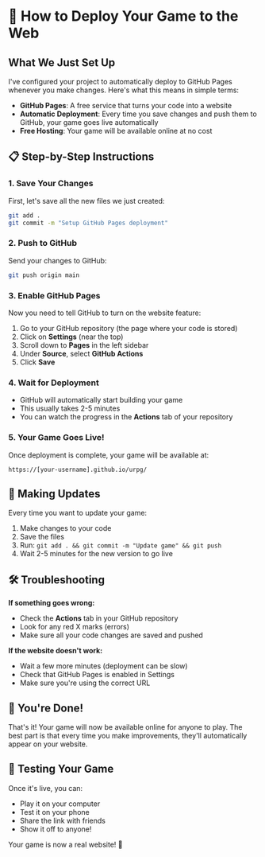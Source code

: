 # 🚀 How to Deploy Your Game to the Web

## What We Just Set Up

I've configured your project to automatically deploy to GitHub Pages whenever you make changes. Here's what this means in simple terms:

- **GitHub Pages**: A free service that turns your code into a website
- **Automatic Deployment**: Every time you save changes and push them to GitHub, your game goes live automatically
- **Free Hosting**: Your game will be available online at no cost

## 📋 Step-by-Step Instructions

### 1. Save Your Changes
First, let's save all the new files we just created:

```bash
git add .
git commit -m "Setup GitHub Pages deployment"
```

### 2. Push to GitHub
Send your changes to GitHub:

```bash
git push origin main
```

### 3. Enable GitHub Pages
Now you need to tell GitHub to turn on the website feature:

1. Go to your GitHub repository (the page where your code is stored)
2. Click on **Settings** (near the top)
3. Scroll down to **Pages** in the left sidebar
4. Under **Source**, select **GitHub Actions**
5. Click **Save**

### 4. Wait for Deployment
- GitHub will automatically start building your game
- This usually takes 2-5 minutes
- You can watch the progress in the **Actions** tab of your repository

### 5. Your Game Goes Live!
Once deployment is complete, your game will be available at:
```
https://[your-username].github.io/urpg/
```

## 🔄 Making Updates

Every time you want to update your game:

1. Make changes to your code
2. Save the files
3. Run: `git add . && git commit -m "Update game" && git push`
4. Wait 2-5 minutes for the new version to go live

## 🛠️ Troubleshooting

**If something goes wrong:**
- Check the **Actions** tab in your GitHub repository
- Look for any red X marks (errors)
- Make sure all your code changes are saved and pushed

**If the website doesn't work:**
- Wait a few more minutes (deployment can be slow)
- Check that GitHub Pages is enabled in Settings
- Make sure you're using the correct URL

## 🎉 You're Done!

That's it! Your game will now be available online for anyone to play. The best part is that every time you make improvements, they'll automatically appear on your website.

## 📱 Testing Your Game

Once it's live, you can:
- Play it on your computer
- Test it on your phone
- Share the link with friends
- Show it off to anyone!

Your game is now a real website! 🌟
